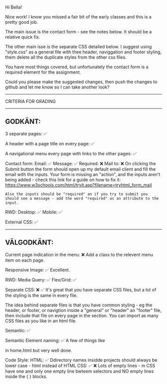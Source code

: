 Hi Bella!

Nice work! I know you missed a fair bit of the early classes and this is a pretty good job.

The main issue is the contact form - see the notes below. It should be a relative quick fix.

The other main isse is the separate CSS detailed below. I suggest using "style.css" as a general file with thee header, naviggation and footer styling, them delete all the duplicate styles from the other css files.

You have most things covered, but unfortunately the contact form is a required element for the assignment.

Could you please make the suggested changes, then push the changes to github and let me know so I can take another look?

*************************************

CRITERIA FOR GRADING

*************************************

GODKÄNT:
-------------------------------------

3 separate pages: ✅

A header with a page title on every page: ✅

A navigational menu every page with links to the other pages: ✅

Contact form:
    Email: ✅
    Message: ✅
    Required: ❌
    Mail to: ❌
    On clicking the Submit button the form should open up my default email client and fill the email with the inputs. Your form is missing an "action", and the inputs aren't being added - check this link for a guide on how to fix it: https://www.w3schools.com/html/tryit.asp?filename=tryhtml_form_mail

    Also the inputs should be "required" an if you try to submit you should see a message - add the word "required" as an attribute to the input.

RWD:
    Desktop: ✅
    Mobile: ✅

External CSS: ✅

-------------------------------------

VÄLGODKÄNT:
-------------------------------------

Current page indication in the menu: ❌
  Add a class to the relevent menu item on each page.

Responsive Image: ✅
 Excellent.

RWD:
  Media Query: ✅
  Flex/Grid: ✅

Separate CSS: ❌ ✅
  It's great that you have separate CSS files, but a lot of the styling is the same in every file. 
  
  The idea behind separate files is that you have common styling - eg the header, or footer, or navigtion inside a "general" or "header" an "footer" file, then include that file on every page in the <head> section. You can import as many CSS files as you like in an html file.

  Semantic: ✅

Semantic Element naming: ✅
  A few of things like <div class="h"> in home.html but very well done.

Code Style:
  HTML: ✅
    Ddirectory names insidde projects should always be lower case - html instead of HTML
  CSS: ✅ ❌
    Lots of empty lines - in CSS have one and only one empty line bwteem selectors and NO empty lines inside the { } blocks.